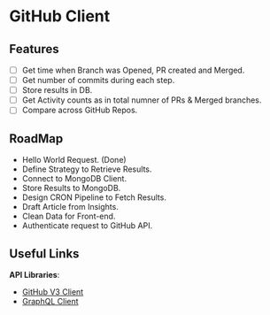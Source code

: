 # GitHub Client

## Features

- [ ] Get time when Branch was Opened, PR created and Merged.
- [ ] Get number of commits during each step.
- [ ] Store results in DB.
- [ ] Get Activity counts as in total numner of PRs & Merged branches.
- [ ] Compare across GitHub Repos.

## RoadMap

* Hello World Request. (Done)
* Define Strategy to Retrieve Results.
* Connect to MongoDB Client.
* Store Results to MongoDB.
* Design CRON Pipeline to Fetch Results.
* Draft Article from Insights.
* Clean Data for Front-end.
* Authenticate request to GitHub API. 

## Useful Links

**API Libraries**:

* [GitHub V3 Client](https://github.com/google/go-github)
* [GraphQL Client](https://github.com/shurcooL/githubv4)
